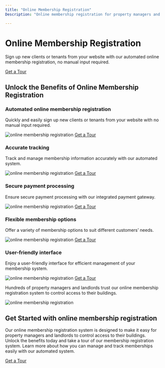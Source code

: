 ```yaml
---
title: "Online Membership Registration"
Description: "Online membership registration for property managers and landlords looking for secure solutions to control access to their buildings. Learn how to join and get the most out of our online membership system. Try it today and experience the convenience of an online solution with the security of a traditional system. Keyword: Online membership registration"

---
```


<h1>Online Membership Registration</h1>
<p>Sign up new clients or tenants from your website with our automated online membership registration, no manual input required.</p> 
<a class="btn btn-primary" href="/get-a-tour">Get a Tour</a>
<h2>Unlock the Benefits of Online Membership Registration</h2>
<h3> Automated online membership registration </h3>
<p> Quickly and easily sign up new clients or tenants from your website with no manual input required.</p> 
<img src="/images/Automated membership registration.jpg" alt="online membership registration" />
<a class="btn btn-primary" href="/get-a-tour">Get a Tour</a>
<h3> Accurate tracking </h3>
<p> Track and manage membership information accurately with our automated system.</p>
<img src="/images/Accurate tracking.jpg" alt="online membership registration" />
<a class="btn btn-primary" href="/get-a-tour">Get a Tour</a>
<h3>Secure payment processing</h3> 
<p>Ensure secure payment processing with our integrated payment gateway.</p> 
<img src="/images/Secure payment processing.jpg" alt="online membership registration" />
<a class="btn btn-primary" href="/get-a-tour">Get a Tour</a>
<h3> Flexible membership options</h3>
<p>Offer a variety of membership options to suit different customers’ needs.</p> 
<img src="/images/Flexible membership options.jpg" alt="online membership registration" />
<a class="btn btn-primary" href="/get-a-tour">Get a Tour</a>
<h3> User-friendly interface</h3>
<p>Enjoy a user-friendly interface for efficient management of your membership system.</p> 
<img src="/images/User-friendly interface.jpg" alt="online membership registration" />
<a class="btn btn-primary" href="/get-a-tour">Get a Tour</a>
<p>Hundreds of property managers and landlords trust our online membership registration system to control access to their buildings.</p>
<img src="/images/Social proof.jpg" alt="online membership registration" />
<h2>Get Started with online membership registration</h2>
<p>Our online membership registration system is designed to make it easy for property managers and landlords to control access to their buildings.  Unlock the benefits today and take a tour of our membership registration system. Learn more about how you can manage and track memberships easily with our automated system.</p>
<a class="btn btn-primary" href="/get-a-tour">Get a Tour</a>
